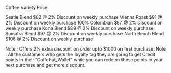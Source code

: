 Coffee Variety                                                       Price 

Seatle Blend                                                         $82 @ 2% Discount on weekly purchase
Vienna Roast                                                         $91 @ 2% Discount on weekly purchase
100% Colombian                                                       $87 @ 2% Discount on weekly purchase
Kona Blend                                                           $89 @ 2% Discount on weekly purchase
Sumatra Blend                                                        $97 @ 2% Discount on weekly purchase
North Beach Blend                                                    $106 @ 2% Discount on weekly purchase


Note : Offers 2% extra discount on order upto $1000 on first purchase.
Note : All the customers who gets the loyalty tag they are going to get Credit points in their “Coffehut_Wallet” while you can redeem these points in your next purchase and get more discount.